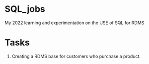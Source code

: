 # SQL_jobs
My 2022 learning and experimentation on the USE of SQL for RDMS
# Tasks
1. Creating a RDMS base for customers who purchase a product.
